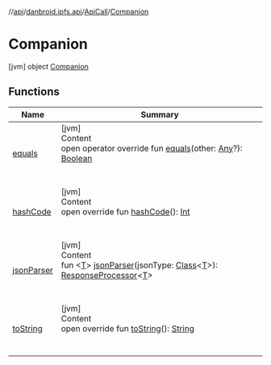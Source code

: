 //[api](../../../index.md)/[danbroid.ipfs.api](../../index.md)/[ApiCall](../index.md)/[Companion](index.md)



# Companion  
 [jvm] object [Companion](index.md)   


## Functions  
  
|  Name|  Summary| 
|---|---|
| [equals](../../-types/-name-value/index.md#kotlin/Any/equals/#kotlin.Any?/PointingToDeclaration/)| [jvm]  <br>Content  <br>open operator override fun [equals](../../-types/-name-value/index.md#kotlin/Any/equals/#kotlin.Any?/PointingToDeclaration/)(other: [Any](https://kotlinlang.org/api/latest/jvm/stdlib/kotlin/-any/index.html)?): [Boolean](https://kotlinlang.org/api/latest/jvm/stdlib/kotlin/-boolean/index.html)  <br><br><br>
| [hashCode](../../-types/-name-value/index.md#kotlin/Any/hashCode/#/PointingToDeclaration/)| [jvm]  <br>Content  <br>open override fun [hashCode](../../-types/-name-value/index.md#kotlin/Any/hashCode/#/PointingToDeclaration/)(): [Int](https://kotlinlang.org/api/latest/jvm/stdlib/kotlin/-int/index.html)  <br><br><br>
| [jsonParser](json-parser.md)| [jvm]  <br>Content  <br>fun <[T](json-parser.md)> [jsonParser](json-parser.md)(jsonType: [Class](https://docs.oracle.com/javase/8/docs/api/java/lang/Class.html)<[T](json-parser.md)>): [ResponseProcessor](../../index.md#danbroid.ipfs.api/ResponseProcessor///PointingToDeclaration/)<[T](json-parser.md)>  <br><br><br>
| [toString](../../-types/-name-value/index.md#kotlin/Any/toString/#/PointingToDeclaration/)| [jvm]  <br>Content  <br>open override fun [toString](../../-types/-name-value/index.md#kotlin/Any/toString/#/PointingToDeclaration/)(): [String](https://kotlinlang.org/api/latest/jvm/stdlib/kotlin/-string/index.html)  <br><br><br>

